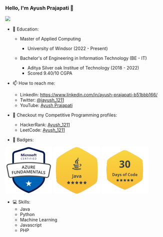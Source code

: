 ### Hello, I'm Ayush Prajapati 👋

<img src="https://github-readme-stats.vercel.app/api?username=Ayush-1211&&show_icons=true&title_color=ffffff&icon_color=bb2acf&text_color=daf7dc&bg_color=151515">

- 🏫 Education:
    - Master of Applied Computing
        - University of Windsor (2022 - Present)
        
    - Bachelor's of Engineering in Information Technology (BE - IT)
        - Aditya Silver oak Institue of Technology (2018 - 2022)
        - Scored 9.40/10 CGPA

- 📫 How to reach me:
    - LinkedIn: https://www.linkedin.com/in/ayush-prajapati-b51bbb166/
    - Twitter: [@iayush_1211](https://twitter.com/iayush_1211?t=_qXJ2Vm5xcqpsmEO0Avdpg&s=09)
    - YouTube: [Ayush Prajapati](https://www.youtube.com/channel/UCUFXCEnX8Mhq_EEbYTWIJxQ/featured)
 
- 🚪 Checkout my Competitive Programming profiles:
    - HackerRank: [Ayush_1211](https://www.hackerrank.com/Ayush_1211)
    - LeetCode: [Ayush_1211](https://leetcode.com/Ayush_1211/)

- 🏅 Badges:


![Azure Fundamentals](images/microsoft-certified-azure-fundamentals.png)
![Java Gold Badge](images/Java-Gold-Badge.png)
![30 Days of Code](images/30-Days-of-Code.png)
    
- 💻 Skills: 
    - Java
    - Python
    - Machine Learning
    - Javascript
    - PHP
 
